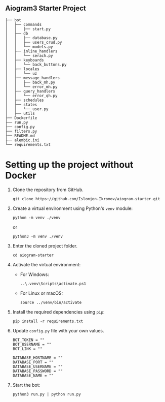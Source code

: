 ## Aiogram3 Starter Project

```
├── bot
│   ├── commands
│   │   ├── start.py
│   ├── db
│   │   ├── database.py
│   │   ├── users_crud.py
│   │   └── models.py
│   ├── inline_handlers
│   │   └── serach.py
│   ├── keyboards
│   │   └── back_buttons.py
│   ├── locales
│   │   └── uz
│   ├── message_handlers
│   │   ├── back_mh.py
│   │   └── error_mh.py
│   ├── query_handlers
│   │   └── error_qh.py
│   ├── schedules
│   ├── states
│   │   └── user.py
│   ├── utils
├── Dockerfile
├── run.py
├── config.py
├── filters.py
├── README.md
├── alembic.ini
└── requirements.txt
```

# Setting up the project without Docker

1. Clone the repository from GitHub.
    ```
    git clone https://github.com/Islomjon-Ikromov/aiogram-starter.git
    ```

2. Create a virtual environment using Python's `venv` module:

    ```
    python -m venv ./venv
    ```
    or
    ```
    python3 -m venv ./venv
    ```
   
3. Enter the cloned project folder.
    ```
    cd aiogram-starter
    ```


4. Activate the virtual environment:

    - For Windows:

        ```
        ..\.venv\Scripts\activate.ps1
        ```

    - For Linux or macOS:

        ```
        source ../venv/bin/activate
        ```

5. Install the required dependencies using `pip`:

    ```
    pip install -r requirements.txt
    ```

6. Update `config.py` file with your own values.
    ```
    BOT_TOKEN = ""
    BOT_USERNAME = ""
    BOT_LINK = ""

    DATABASE_HOSTNAME = ""
    DATABASE_PORT = ""
    DATABASE_USERNAME = ""
    DATABASE_PASSWORD = ""
    DATABASE_NAME = ""
    ```

7. Start the bot:

    ```
    python3 run.py | python run.py
    ```